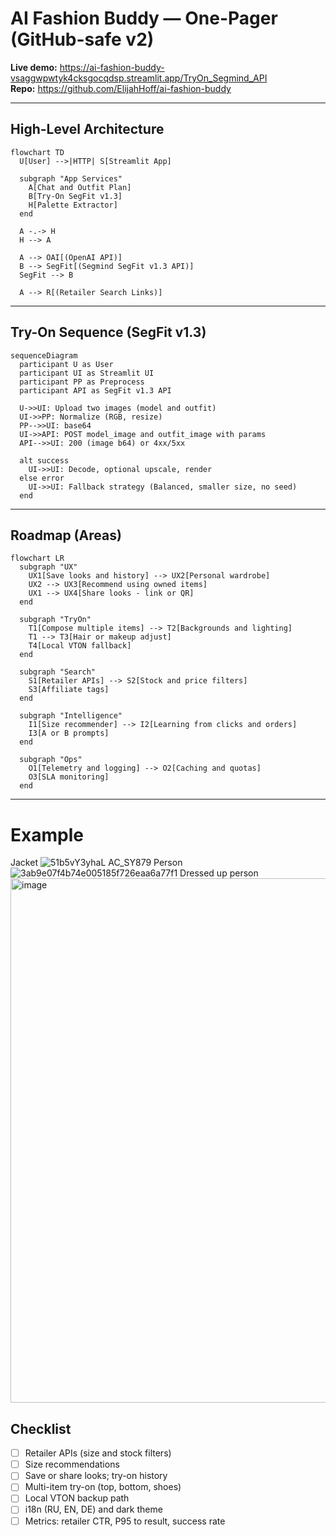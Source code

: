 
# AI Fashion Buddy — One-Pager (GitHub-safe v2)

**Live demo:** <https://ai-fashion-buddy-vsaggwpwtyk4cksgocqdsp.streamlit.app/TryOn_Segmind_API>  
**Repo:** <https://github.com/ElijahHoff/ai-fashion-buddy>

---

## High-Level Architecture

```mermaid
flowchart TD
  U[User] -->|HTTP| S[Streamlit App]

  subgraph "App Services"
    A[Chat and Outfit Plan]
    B[Try-On SegFit v1.3]
    H[Palette Extractor]
  end

  A -.-> H
  H --> A

  A --> OAI[(OpenAI API)]
  B --> SegFit[(Segmind SegFit v1.3 API)]
  SegFit --> B

  A --> R[(Retailer Search Links)]
```

---

## Try-On Sequence (SegFit v1.3)

```mermaid
sequenceDiagram
  participant U as User
  participant UI as Streamlit UI
  participant PP as Preprocess
  participant API as SegFit v1.3 API

  U->>UI: Upload two images (model and outfit)
  UI->>PP: Normalize (RGB, resize)
  PP-->>UI: base64
  UI->>API: POST model_image and outfit_image with params
  API-->>UI: 200 (image b64) or 4xx/5xx

  alt success
    UI->>UI: Decode, optional upscale, render
  else error
    UI->>UI: Fallback strategy (Balanced, smaller size, no seed)
  end
```

---

## Roadmap (Areas)

```mermaid
flowchart LR
  subgraph "UX"
    UX1[Save looks and history] --> UX2[Personal wardrobe]
    UX2 --> UX3[Recommend using owned items]
    UX1 --> UX4[Share looks - link or QR]
  end

  subgraph "TryOn"
    T1[Compose multiple items] --> T2[Backgrounds and lighting]
    T1 --> T3[Hair or makeup adjust]
    T4[Local VTON fallback]
  end

  subgraph "Search"
    S1[Retailer APIs] --> S2[Stock and price filters]
    S3[Affiliate tags]
  end

  subgraph "Intelligence"
    I1[Size recommender] --> I2[Learning from clicks and orders]
    I3[A or B prompts]
  end

  subgraph "Ops"
    O1[Telemetry and logging] --> O2[Caching and quotas]
    O3[SLA monitoring]
  end
```

---

# Example
Jacket 
![51b5vY3yhaL _AC_SY879_](https://github.com/user-attachments/assets/254cc238-f815-42ee-8288-409840fa6be2)
Person
![3ab9e07f4b74e005185f726eaa6a77f1](https://github.com/user-attachments/assets/64fc2cf0-9bd7-43ef-9890-c3530e5f98dd)
Dressed up person
<img width="1460" height="839" alt="image" src="https://github.com/user-attachments/assets/985b1c7f-ceb8-46b8-9e2e-0a243459bfee" />





## Checklist
- [ ] Retailer APIs (size and stock filters)
- [ ] Size recommendations
- [ ] Save or share looks; try-on history
- [ ] Multi-item try-on (top, bottom, shoes)
- [ ] Local VTON backup path
- [ ] i18n (RU, EN, DE) and dark theme
- [ ] Metrics: retailer CTR, P95 to result, success rate
